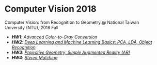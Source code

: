 # Computer Vision 2018
Computer Vision: from Recognition to Geometry @ National Taiwan University (NTU), 2018 Fall

* ***HW1***: [*Advanced Color-to-Gray Conversion*](https://github.com/fanoping/Computer-Vision/tree/master/hw1)
* ***HW2***: [*Deep Learning and Machine Learning Basics: PCA, LDA, Object Recognition*](https://github.com/fanoping/Computer-Vision/tree/master/hw2)
* ***HW3***: [*Projective Geometry, Simple Augmented Reality (AR)*](https://github.com/fanoping/Computer-Vision/tree/master/hw3)
* ***HW4***: [*Stereo Matching*](https://github.com/fanoping/Computer-Vision/tree/master/hw4)
